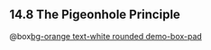 ## 14.8 The Pigeonhole Principle

@box[bg-orange text-white rounded demo-box-pad](鳩ノ巣原理#巣箱の数より鳩が多ければ、少なくとも二羽の鳩が同じ巣箱に入っている。)
